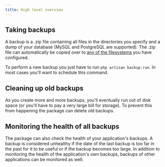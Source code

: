 ```yaml
---
title: High level overview
---
```


## Taking backups

A backup is a .zip file containing all files in the directories you specify and a dump of your database (MySQL and PostgreSQL are supported). The .zip file can automatically be copied over to [any of the filesystems](https://laravel.com/docs/5.3/filesystem) you have configured.

To perform a new backup you just have to run `php artisan backup:run`. In most cases you'll want to schedule this command.

## Cleaning up old backups

As you create more and more backups, you'll eventually run out of disk space (or you'll have to pay a very large bill for storage). To prevent this from happening the package can delete old backups.

## Monitoring the health of all backups

The package can also check the health of your application's backups. A backup is considered unhealthy if the date of the last backup is too far in the past for it to be useful or if the backup becomes too large. In addition to monitoring the health of the application's own backups, backups of other applications can be monitored as well.
